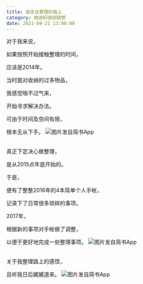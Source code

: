 ```yaml
---
title: 我走在整理的路上
category: 雨田好田田随想
date: 2021-09-21 13:00:00
---
```



对于我来说，

如果按照开始接触整理的时间，

应该是2014年。

当时面对收纳的过多物品，

我感觉喘不过气来，

开始寻求解决办法。

可由于时间及空间有限，

根本无从下手。
![图片发自简书App](https://markdown-1301532546.cos.ap-guangzhou.myqcloud.com/peipei_blog/20210921150336.jpeg)


​      
真正下定决心做整理，

是从2015点年底开始的。

于是，

便有了整整2016年的4本简单个人手帐，

记录下了日常很多琐碎的事项。

2017年，

根据新的事项对手帐做了调整，

以便于更好地完成一些整理事项。
![图片发自简书App](https://markdown-1301532546.cos.ap-guangzhou.myqcloud.com/peipei_blog/20210921150340.jpeg)


​      
关于我整理路上的感悟，

且听我日后娓娓道来。
![图片发自简书App](https://markdown-1301532546.cos.ap-guangzhou.myqcloud.com/peipei_blog/20210921150343.jpeg)
